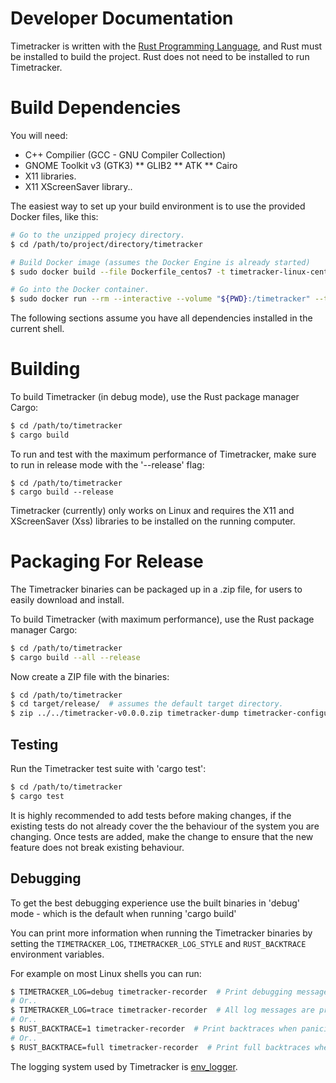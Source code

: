 # Developer Documentation

Timetracker is written with the [Rust Programming
Language](www.rust-lang.org), and Rust must be installed to build the
project. Rust does not need to be installed to run Timetracker.

# Build Dependencies

You will need:

* C++ Compilier (GCC - GNU Compiler Collection)
* GNOME Toolkit v3 (GTK3)
** GLIB2
** ATK
** Cairo
* X11 libraries.
* X11 XScreenSaver library..

The easiest way to set up your build environment is to use the
provided Docker files, like this:
```bash
# Go to the unzipped projecy directory.
$ cd /path/to/project/directory/timetracker

# Build Docker image (assumes the Docker Engine is already started)
$ sudo docker build --file Dockerfile_centos7 -t timetracker-linux-centos7-build .

# Go into the Docker container.
$ sudo docker run --rm --interactive --volume "${PWD}:/timetracker" --tty timetracker-linux-centos7-build
```

The following sections assume you have all dependencies installed in
the current shell.

# Building

To build Timetracker (in debug mode), use the Rust package manager
Cargo:
```bash
$ cd /path/to/timetracker
$ cargo build
```

To run and test with the maximum performance of Timetracker, make sure
to run in release mode with the '--release' flag:
```
$ cd /path/to/timetracker
$ cargo build --release
```

Timetracker (currently) only works on Linux and requires the X11 and
XScreenSaver (Xss) libraries to be installed on the running computer.

# Packaging For Release

The Timetracker binaries can be packaged up in a .zip file, for users
to easily download and install.

To build Timetracker (with maximum performance), use the Rust package
manager Cargo:
```bash
$ cd /path/to/timetracker
$ cargo build --all --release
```

Now create a ZIP file with the binaries:
```bash
$ cd /path/to/timetracker
$ cd target/release/  # assumes the default target directory.
$ zip ../../timetracker-v0.0.0.zip timetracker-dump timetracker-configure timetracker-print timetracker-recorder
```

## Testing

Run the Timetracker test suite with 'cargo test':
```bash
$ cd /path/to/timetracker
$ cargo test
```

It is highly recommended to add tests before making changes, if the
existing tests do not already cover the the behaviour of the system
you are changing. Once tests are added, make the change to ensure that
the new feature does not break existing behaviour.

## Debugging

To get the best debugging experience use the built binaries in 'debug'
mode - which is the default when running 'cargo build'

You can print more information when running the Timetracker binaries
by setting the `TIMETRACKER_LOG`, `TIMETRACKER_LOG_STYLE` and
`RUST_BACKTRACE` environment variables.

For example on most Linux shells you can run:
```bash
$ TIMETRACKER_LOG=debug timetracker-recorder  # Print debugging messages.
# Or..
$ TIMETRACKER_LOG=trace timetracker-recorder  # All log messages are printed.
# Or..
$ RUST_BACKTRACE=1 timetracker-recorder  # Print backtraces when panicing.
# Or..
$ RUST_BACKTRACE=full timetracker-recorder  # Print full backtraces when panicing.
```

The logging system used by Timetracker is
[env_logger](https://docs.rs/env_logger/latest/env_logger/).
